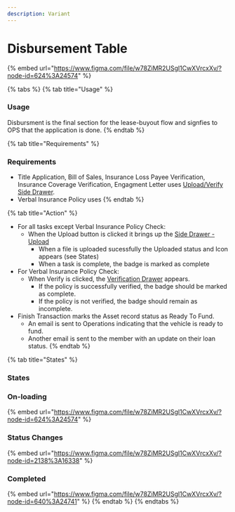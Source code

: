 ```yaml
---
description: Variant
---
```


# Disbursement Table

{% embed url="https://www.figma.com/file/w78ZiMR2USgl1CwXVrcxXv/?node-id=624%3A24574" %}

{% tabs %}
{% tab title="Usage" %}
### Usage

Disbursment is the final section for the lease-buyout flow and signfies to OPS that the application is done. 
{% endtab %}

{% tab title="Requirements" %}
### Requirements

* Title Application, Bill of Sales, Insurance Loss Payee Verification, Insurance Coverage Verification, Engagment Letter uses [Upload/Verify Side Drawer](../../drawer-templates/upload-verify-drawer.md).
* Verbal Insurance Policy uses
{% endtab %}

{% tab title="Action" %}
* For all tasks except Verbal Insurance Policy Check:
  * When the Upload button is clicked it brings up the [Side Drawer - Upload](../../../components/drawer/upload.md)
    * When a file is uploaded sucessfully the Uploaded status and Icon appears \(see States\)
    * When a task is complete, the badge is marked as complete
* For Verbal Insurance Policy Check:
  * When Verify is clicked, the [Verification Drawer](../../../components/drawer/verification.md) appears. 
    * If the policy is successfully verified, the badge should be marked as complete.
    * If the policy is not verified, the badge should remain as incomplete.
* Finish Transaction marks the Asset record status as Ready To Fund.
  * An email is sent to Operations indicating that the vehicle is ready to fund.
  * Another email is sent to the member with an update on their loan status.
{% endtab %}

{% tab title="States" %}
### States

### On-loading

{% embed url="https://www.figma.com/file/w78ZiMR2USgl1CwXVrcxXv/?node-id=624%3A24574" %}

### Status Changes

{% embed url="https://www.figma.com/file/w78ZiMR2USgl1CwXVrcxXv/?node-id=2138%3A16338" %}

### Completed 

{% embed url="https://www.figma.com/file/w78ZiMR2USgl1CwXVrcxXv/?node-id=640%3A24741" %}
{% endtab %}
{% endtabs %}



